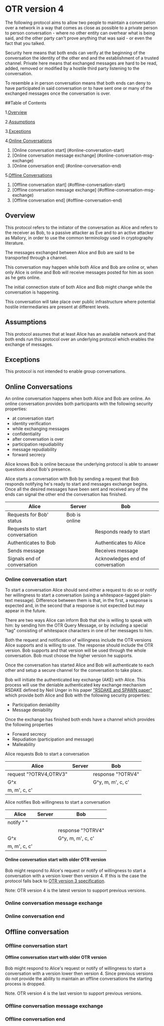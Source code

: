 # OTR version 4

The following protocol aims to allow two people to maintain a conversation over a network in a way that comes as close as possible to a private person to person conversation - where no other entity can overhear what is being said, and the other party can't prove anything that was said - or even the fact that you talked. 

Security here means that both ends can verify at the beginning of the
conversation the identity of the other end and the establishment of a
trusted channel. Private here means that exchanged messages are hard
to be read, added, removed or modified by a hostile third party
listening to the conversation.

To resemble a in person conversation means that both ends can deny to
have participated in said conversation or to have sent one or many of
the exchanged messages once the conversation is over.

##Table of Contents

1.[Overview](#overview)

2.[Assumptions](#assumptions)

3.[Exceptions](#exceptions)

4.[Online Conversations](#online-conversation)
  1. [Online conversation start] (#online-conversation-start)
  2. [Online conversation message exchange] (#online-conversation-msg-exchange)
  3. [Online conversation end] (#online-conversation-end)

5.[Offline Conversations](#offline-conversation)
  1. [Offline conversation start] (#offline-conversation-start)
  2. [Offline conversation message exchange] (#offline-conversation-msg-exchange)
  3. [Offline conversation end] (#offline-conversation-end)

## Overview <a name="overview"></a>

This protocol refers to the initiator of the conversation as Alice
and refers to the receiver as Bob, to a passive attacker as Eve and 
to an active attacker as Mallory, in order to use the common 
terminology used in cryptography literature.

The messages exchanged between Alice and Bob are said to be
transported through a channel.

This conversation may happen while both Alice and Bob are online or,
when only Alice is online and Bob will receive messages posted for him
as soon as he gets online.

The initial connection state of both Alice and Bob might change while
the conversation is happening.

This conversation will take place over public infrastructure where
potential hostile intermediaries are present at different levels.


## Assumptions <a name="assumptions"></a>

This protocol assumes that at least Alice has an available network and that both ends run this protocol over an underlying protocol which enables the exchange of messages.

## Exceptions <a name="exceptions"></a>

This protocol is not intended to enable group conversations.

## Online Conversations <a name="online-conversation"></a>

An online conversation happens when both Alice and Bob are
online. An online conversation provides both participants with the
following security properties:
* at conversation start
 * identity verification
* while exchanging messages
 * confidentiality
* after conversation is over
 * participation repudiability
 * message repudiability
 * forward secrecy

Alice knows Bob is online because the underlying protocol is
able to answer questions about Bob's presence.

Alice starts a conversation with Bob by sending a request that
Bob responds notifying he's ready to start and messages exchange
begins. Once all the desired messages have been sent and received any
of the ends can signal the other end the conversation has finished.

| Alice                       		| Server		| Bob					|
|---------------------------------------|-----------------------|---------------------------------------|
| Requests for Bob' status   		| Bob is online		|					|
| Requests to start conversation 	|			| Responds ready to start		|
| Authenticates to Bob			|			| Authenticates to Alice		|
| Sends message				|			| Receives message			|
| Signals end of conversation		|			| Acknowledges end of conversation	|


### Online conversation start <a name="online-conversation-start"></a>

To start a conversation Alice should send either a request to do so or
notify her willingness to start a conversation (using a whitespace-tagged 
plain-text message). Difference between them is that, in the first, 
a response is expected and, in the second that a response is not expected 
but may appear in the future.

There are two ways Alice can inform Bob that she is willing to speak 
with him: by sending him the OTR Query Message, or by including a special 
"tag" consisting of whitespace characters in one of her messages to him.

Both the request and notification of willingness include the OTR
versions Alice supports and is willing to use. 
The response should include the OTR version. Bob supports and that version 
will be used through the whole conversation. Bob must choose the higher 
version he supports.

Once the conversation has started Alice and Bob will authenticate to
each other and setup a secure channel for the conversation to take
place. 

Bob will initiate the authenticated key exchange (AKE) with Alice. 
This process will use the deniable authenticated key exchange
mechanism RSDAKE defined by Neil Unger in his paper ["RSDAKE and SPAWN
paper"][1] which provide both Alice and Bob with the following security
properties:
* Participation deniability
* Message deniability

Once the exchange has finished both ends have a channel which
provides the following properties
* Forward secrecy
* Repudiation (participation and message)
* Malleability

Alice requests Bob to start a conversation

| Alice		          | Server  | Bob               |
|-------------------------|---------|-------------------|
| request "?OTRV4,OTRV3"  |         | response "?OTRV4"	|
| G^x			  |	    | G^y, m, m', c, c'	|
| m, m', c, c'	          |         |			|

Alice notifies Bob willingness to start a conversation

| Alice				| Server	| Bob			|
|-------------------------------|---------------|-----------------------|
| notify "        "		|		|			|
| 				|		| response "?OTRV4"	|
| G^x				|		| G^y, m, m', c, c'	|
| m, m', c, c'			|		|			|

#### Online conversation start with older OTR version

Bob might respond to Alice's request or notify of willingness to start a
conversation with a version lower then version 4. If this is the
case the protocol falls back to [OTR version 3 specification][2].

Note: OTR version 4 is the latest version to support previous versions.

### Online conversation message exchange <a name="online-conversation-msg-exchange"></a>

### Online conversation end <a name="online-conversation-end"></a>

## Offline conversation <a name="offline-conversation"></a>

### Offline conversation start <a name="offline-conversation-start"></a>

#### Offline conversation start with older OTR version

Bob might respond to Alice's request or notify of willingness to start a
conversation with a version lower then version 4. Since previous
versions do not provide the ability to maintain an offline
conversations the starting process is dropped.

Note. OTR version 4 is the last version to support previous versions.

### Offline conversation message exchange <a name="offline-conversation-msg-exchange"></a>

### Offline conversation end <a name="offline-conversation-end"></a>


[1]: http://www.paper.net/Unger/rsdake_spawn.pdf
[2]: https://otr.cypherpunks.ca/Protocol-v3-4.0.0.html

